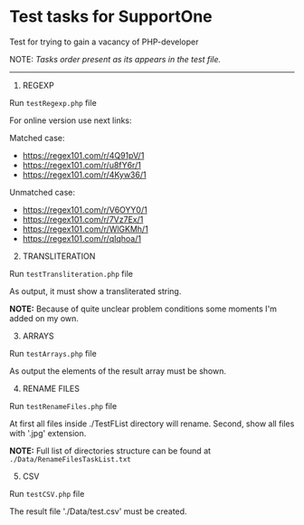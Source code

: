 # Test tasks for SupportOne
Test for trying to gain a vacancy of PHP-developer

NOTE: *Tasks order present as its appears in the test file.*

---

1. REGEXP

Run ```testRegexp.php``` file

For online version use next links:

Matched case:
- https://regex101.com/r/4Q91pV/1
- https://regex101.com/r/u8fY6r/1
- https://regex101.com/r/4Kyw36/1

Unmatched case:

- https://regex101.com/r/V6OYY0/1
- https://regex101.com/r/7Vz7Ex/1
- https://regex101.com/r/WlGKMh/1
- https://regex101.com/r/qIqhoa/1

2. TRANSLITERATION

Run ```testTransliteration.php``` file

As output, it must show a transliterated string.

**NOTE:** Because of quite unclear problem conditions some
moments I'm added on my own. 

3. ARRAYS

Run ```testArrays.php``` file

As output the elements of the result array must be shown.

4. RENAME FILES

Run ```testRenameFiles.php``` file

At first all files inside ./TestFList directory will rename.
Second, show all files with '.jpg' extension.

**NOTE:** Full list of directories structure can be found at ```./Data/RenameFilesTaskList.txt```

5. CSV

Run ```testCSV.php``` file

The result file './Data/test.csv' must be created.

